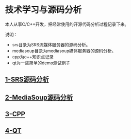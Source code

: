 # 技术学习与源码分析
本人从事C/C++开发，把经常使用的开源代码分析过程记录下来。

说明：
 - srs目录为SRS流媒体服务器的源码分析。
 - mediasoup目录为mediasoup媒体服务器的源码分析。 
 - cpp为c++知识点记录
 - qt为一些简单的demo测试例子

## [1-SRS源码分析](srs/README.md)
## [2-MediaSoup源码分析](mediasoup/README.md)
## [3-CPP](cpp/README.md)
## [4-QT](qt/README.md)